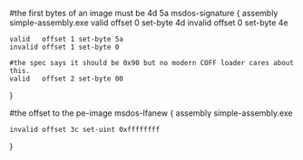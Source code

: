 

#the first bytes of an image must be 4d 5a
msdos-signature {
	assembly simple-assembly.exe
	valid   offset 0 set-byte 4d
	invalid offset 0 set-byte 4e

	valid   offset 1 set-byte 5a
	invalid offset 1 set-byte 0

	#the spec says it should be 0x90 but no modern COFF loader cares about this.
	valid   offset 2 set-byte 00
}

#the offset to the pe-image
msdos-lfanew {
	assembly simple-assembly.exe

	invalid offset 3c set-uint 0xffffffff
}